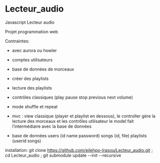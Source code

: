# Lecteur_audio
Javascript Lecteur audio


Projet programmation web 

Contraintes:

- avec aurora ou howler
- comptes utilisateurs
- base de données de morceaux
- créer des playlists
- lecture des playlists
- contrôles classiques (play pause stop previous next volume)
- mode shuffle et repeat

- mvc :
view classique (player et playlist en dessous),
le controller gère la lecture des morceaux et les contrôles utilisateur
le model fait l’intermédiaire avec la base de données

- base de données
users (id name password)
songs (id, file)
playlists (userid songs)

installation: git clone https://github.com/eilehpo-Irasou/Lecteur_audio.git ; cd Lecteur_audio ; git submodule update --init --recursive
